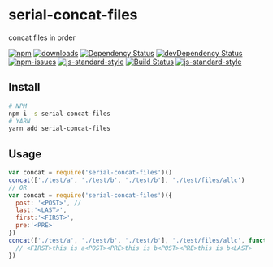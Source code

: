 # serial-concat-files
concat files in order

[![npm][npm-image]][npm-url]
[![downloads][downloads-image]][downloads-url]
[![Dependency Status](https://david-dm.org/greenpioneersolutions/serial-concat-files.svg)](https://david-dm.org/greenpioneersolutions/serial-concat-files)
[![devDependency Status](https://david-dm.org/greenpioneersolutions/serial-concat-files/dev-status.svg)](https://david-dm.org/greenpioneersolutions/serial-concat-files#info=devDependencies)
[![npm-issues](https://img.shields.io/github/issues/greenpioneersolutions/serial-concat-files.svg)](https://github.com/greenpioneersolutions/serial-concat-files/issues)
[![js-standard-style](https://img.shields.io/badge/code%20style-standard-brightgreen.svg)](http://standardjs.com/)
[![Build Status](https://travis-ci.org/greenpioneersolutions/serial-concat-files.svg?branch=master)](https://travis-ci.org/greenpioneersolutions/serial-concat-files)
[![js-standard-style](https://nodei.co/npm/serial-concat-files.png?downloads=true&downloadRank=true&stars=true)](https://nodei.co/npm/serial-concat-files.png?downloads=true&downloadRank=true&stars=true)

[npm-image]: https://img.shields.io/npm/v/serial-concat-files.svg?style=flat
[npm-url]: https://npmjs.org/package/serial-concat-files
[downloads-image]: https://img.shields.io/npm/dm/serial-concat-files.svg?style=flat
[downloads-url]: https://npmjs.org/package/serial-concat-files


## Install

```bash
# NPM
npm i -s serial-concat-files
# YARN
yarn add serial-concat-files
```

## Usage

```js
var concat = require('serial-concat-files')()
concat(['./test/a', './test/b', './test/b'], './test/files/allc')
// OR
var concat = require('serial-concat-files')({ 
  post: '<POST>', // 
  last:'<LAST>',
  first:'<FIRST>',
  pre:'<PRE>'
})
concat(['./test/a', './test/b', './test/b'], './test/files/allc', function (error) {
  // <FIRST>this is a<POST><PRE>this is b<POST><PRE>this is b<LAST>
})
```

